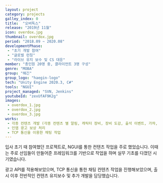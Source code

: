 ```yaml
---
layout: project
category: projects
galley_index: 0
title:  "오버독스"
release: "2019년 11월"
icon: overdox.jpg
thumbnail: overdox.jpg
period: "2018.09 ~ 2020.08"
developmentPhase:
 - "초기 개발 참여"
 - "글로벌 런칭"
 - "라이브 유지 보수 및 CS 대응"
member: "총인원 20명 중, 클라이언트 3명 구성"
genre: "MOBA"
group: "해긴"
group_logo: "haegin-logo"
tech: "Unity Engine 2020.3, C#"
tools: "NGUI"
project_managed: "SVN, Jenkins"
youtubeId: "zexUfAF9K2g"
images:
 - overdox_1.jpg
 - overdox_2.jpg
 - overdox_3.jpg
works:
 - 각종 컨텐츠 개발 (각종 컨텐츠 별 알림, 캐릭터 장비, 장비 도감, 출석 이벤트, 가챠, 상점, 부루마블, 우편, 퀘스트 등)
 - 인앱 광고 보상 처리
 - TCP 통신을 이용한 채팅 작업
---
```


입사 초기 때 참여했던 프로젝트로, NGUI를 통한 컨텐츠 작업을 주로 했었습니다. 이때는 주로 선임들이 만들어준 프레임워크를 기반으로 작업을 하며 실무 기초를 다졌던 시기였습니다.

광고 API를 적용해보았으며, TCP 통신을 통한 채팅 컨텐츠 작업을 진행해보았으며, 출시 이후 전반적인 컨텐츠 유지보수 및 추가 개발을 담당했습니다.